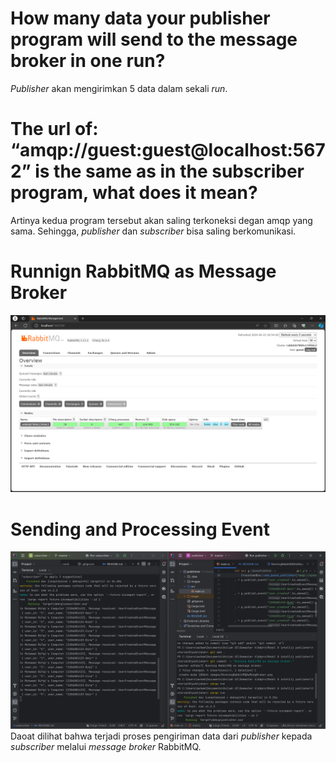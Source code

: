 # How many data your publisher program will send to the message broker in one run?  
_Publisher_ akan mengirimkan 5 data dalam sekali _run_. 

# The url of: “amqp://guest:guest@localhost:5672” is the same as in the subscriber program, what does it mean? 
Artinya kedua program tersebut akan saling terkoneksi degan amqp yang sama. Sehingga, _publisher_ dan _subscriber_ bisa saling berkomunikasi.

# Runnign RabbitMQ as Message Broker
![img.png](images/RunningRabbitMQAsMssgBroker.png)

# Sending and Processing Event
![img.png](images/SendingAndProcessingEvent.png)
Daoat dilihat bahwa terjadi proses pengiriman data dari _publisher_ kepada _subscriber_ melalui _message broker_ RabbitMQ. 